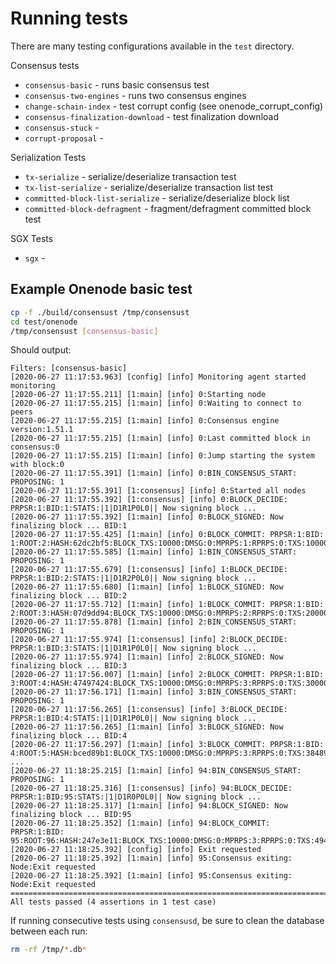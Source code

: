 <!-- SPDX-License-Identifier: (AGPL-3.0-only OR CC-BY-4.0) -->

# Running tests

There are many testing configurations available in the `test` directory.

Consensus tests

* `consensus-basic` - runs basic consensus test
* `consensus-two-engines` - runs two consensus engines
* `change-schain-index` - test corrupt config (see onenode_corrupt_config)
* `consensus-finalization-download` - test finalization download
* `consensus-stuck` -
* `corrupt-proposal` - 

Serialization Tests

* `tx-serialize` - serialize/deserialize transaction test
* `tx-list-serialize` - serialize/deserialize transaction list test
* `committed-block-list-serialize` - serialize/deserialize block list
* `committed-block-defragment` - fragment/defragment committed block test

SGX Tests

* `sgx` -

## Example Onenode basic test

```bash
cp -f ./build/consensust /tmp/consensust
cd test/onenode
/tmp/consensust [consensus-basic]
```

Should output:

```
Filters: [consensus-basic]
[2020-06-27 11:17:53.963] [config] [info] Monitoring agent started monitoring
[2020-06-27 11:17:55.211] [1:main] [info] 0:Starting node
[2020-06-27 11:17:55.215] [1:main] [info] 0:Waiting to connect to peers
[2020-06-27 11:17:55.215] [1:main] [info] 0:Consensus engine version:1.51.1
[2020-06-27 11:17:55.215] [1:main] [info] 0:Last committed block in consensus:0
[2020-06-27 11:17:55.215] [1:main] [info] 0:Jump starting the system with block:0
[2020-06-27 11:17:55.391] [1:main] [info] 0:BIN_CONSENSUS_START: PROPOSING: 1
[2020-06-27 11:17:55.391] [1:consensus] [info] 0:Started all nodes
[2020-06-27 11:17:55.392] [1:consensus] [info] 0:BLOCK_DECIDE: PRPSR:1:BID:1:STATS:|1|D1R1P0L0|| Now signing block ...
[2020-06-27 11:17:55.392] [1:main] [info] 0:BLOCK_SIGNED: Now finalizing block ... BID:1
[2020-06-27 11:17:55.425] [1:main] [info] 0:BLOCK_COMMIT: PRPSR:1:BID: 1:ROOT:2:HASH:62dc2bf5:BLOCK_TXS:10000:DMSG:0:MPRPS:1:RPRPS:0:TXS:10000:TXLS:1:KNWN:10000:MGS:5:INSTS:2:BPS:0:HDRS:4:SOCK:0:CONS:0:DSDS:0
[2020-06-27 11:17:55.585] [1:main] [info] 1:BIN_CONSENSUS_START: PROPOSING: 1
[2020-06-27 11:17:55.679] [1:consensus] [info] 1:BLOCK_DECIDE: PRPSR:1:BID:2:STATS:|1|D1R2P0L0|| Now signing block ...
[2020-06-27 11:17:55.680] [1:main] [info] 1:BLOCK_SIGNED: Now finalizing block ... BID:2
[2020-06-27 11:17:55.712] [1:main] [info] 1:BLOCK_COMMIT: PRPSR:1:BID: 2:ROOT:3:HASH:07d9dd94:BLOCK_TXS:10000:DMSG:0:MPRPS:2:RPRPS:0:TXS:20000:TXLS:2:KNWN:20000:MGS:7:INSTS:3:BPS:0:HDRS:5:SOCK:0:CONS:0:DSDS:0
[2020-06-27 11:17:55.878] [1:main] [info] 2:BIN_CONSENSUS_START: PROPOSING: 1
[2020-06-27 11:17:55.974] [1:consensus] [info] 2:BLOCK_DECIDE: PRPSR:1:BID:3:STATS:|1|D1R1P0L0|| Now signing block ...
[2020-06-27 11:17:55.974] [1:main] [info] 2:BLOCK_SIGNED: Now finalizing block ... BID:3
[2020-06-27 11:17:56.007] [1:main] [info] 2:BLOCK_COMMIT: PRPSR:1:BID: 3:ROOT:4:HASH:47497424:BLOCK_TXS:10000:DMSG:0:MPRPS:3:RPRPS:0:TXS:30000:TXLS:3:KNWN:20000:MGS:7:INSTS:4:BPS:0:HDRS:4:SOCK:0:CONS:0:DSDS:0
[2020-06-27 11:17:56.171] [1:main] [info] 3:BIN_CONSENSUS_START: PROPOSING: 1
[2020-06-27 11:17:56.265] [1:consensus] [info] 3:BLOCK_DECIDE: PRPSR:1:BID:4:STATS:|1|D1R1P0L0|| Now signing block ...
[2020-06-27 11:17:56.265] [1:main] [info] 3:BLOCK_SIGNED: Now finalizing block ... BID:4
[2020-06-27 11:17:56.297] [1:main] [info] 3:BLOCK_COMMIT: PRPSR:1:BID: 4:ROOT:5:HASH:bced89b1:BLOCK_TXS:10000:DMSG:0:MPRPS:3:RPRPS:0:TXS:38489:TXLS:3:KNWN:20000:MGS:8:INSTS:5:BPS:0:HDRS:4:SOCK:0:CONS:0:DSDS:0
...
[2020-06-27 11:18:25.215] [1:main] [info] 94:BIN_CONSENSUS_START: PROPOSING: 1
[2020-06-27 11:18:25.316] [1:consensus] [info] 94:BLOCK_DECIDE: PRPSR:1:BID:95:STATS:|1|D1R0P0L0|| Now signing block ...
[2020-06-27 11:18:25.317] [1:main] [info] 94:BLOCK_SIGNED: Now finalizing block ... BID:95
[2020-06-27 11:18:25.352] [1:main] [info] 94:BLOCK_COMMIT: PRPSR:1:BID: 95:ROOT:96:HASH:247e3e11:BLOCK_TXS:10000:DMSG:0:MPRPS:3:RPRPS:0:TXS:49417:TXLS:3:KNWN:20000:MGS:13:INSTS:11:BPS:0:HDRS:3:SOCK:0:CONS:0:DSDS:0
[2020-06-27 11:18:25.392] [config] [info] Exit requested
[2020-06-27 11:18:25.392] [1:main] [info] 95:Consensus exiting: Node:Exit requested
[2020-06-27 11:18:25.392] [1:main] [info] 95:Consensus exiting: Node:Exit requested
===============================================================================
All tests passed (4 assertions in 1 test case)
```

If running consecutive tests using `consensusd`, be sure to clean the database between each run:

```bash
rm -rf /tmp/*.db*
```